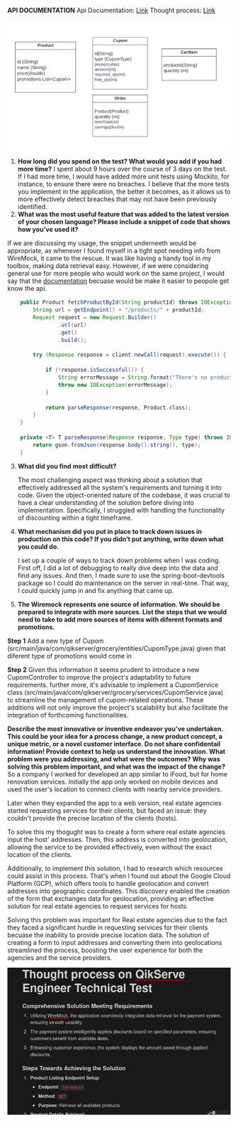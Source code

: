 **API DOCUMENTATION**
Api Documentation: [Link](https://immense-thicket-69297-ae6d8599f1bc.herokuapp.com/api-docs/)
Thought process: [Link](https://www.notion.so/Thought-Process-on-QuikServe-Challenge-c8953c1e907f4986abc5ff92b71115bf?pvs=4)

![Image Description](imgs/diagram.png)

1. **How long did you spend on the test? What would you add if you had more time?**
   I spent about 9 hours over the course of 3 days on the test. If I had more time, I would have added more unit tests using Mockito, for instance, to ensure there were no breaches. I believe that the more tests you implement in the application, the better it becomes, as it allows us to more effectively detect breaches that may not have been previously identified.
2. **What was the most useful feature that was added to the latest version of your chosen language? Please include a snippet of code that shows how you've used it?**

If we are discussing my usage, the snippet underneeth would be appropriate, as whenever I found myself in a tight spot needing info from WireMock, it came to the rescue. It was like having a handy tool in my toolbox, making data retrieval easy.
However, if we were considering general use for more people who would work on the same project, I would say that the [documentation](https://immense-thicket-69297-ae6d8599f1bc.herokuapp.com/api-docs/) becuase would be make it easier to peopole get know the api.

```java
    public Product fetchProductById(String productId) throws IOException {
        String url = getEndpoint() + "/products/" + productId;
        Request request = new Request.Builder()
                .url(url)
                .get()
                .build();

        try (Response response = client.newCall(request).execute()) {

            if (!response.isSuccessful()) {
                String errorMessage = String.format("There's no product with ID %s: %s", productId, response);
                throw new IOException(errorMessage);
            }

            return parseResponse(response, Product.class);
        }
    }

    private <T> T parseResponse(Response response, Type type) throws IOException {
        return gson.fromJson(response.body().string(), type);
    }
```

3. **What did you find most difficult?**

   The most challenging aspect was thinking about a solution that effectively addressed all the system's requirements and turning it into code. Given the object-oriented nature of the codebase, it was crucial to have a clear understanding of the solution before diving into implementation. Specifically, I struggled with handling the functionality of discounting within a tight timeframe.

4. **What mechanism did you put in place to track down issues in production on this code? If you didn’t put anything, write down what you could do.**

   I set up a couple of ways to track down problems when I was coding. First off, I did a lot of debugging to really dive deep into the data and find any issues. And then, I made sure to use the spring-boot-devtools package so I could do maintenance on the server in real-time. That way, I could quickly jump in and fix anything that came up.

5. **The Wiremock represents one source of information. We should be prepared to integrate with more sources. List the steps that we would need to take to add more sources of items with diferent formats and promotions.**

**Step 1**
Add a new type of Cupom (src/main/java/com/qikserver/grocery/entities/CupomType.java)
given that diferent type of promotions would come in

**Step 2**
Given this information it seems prudent to introduce a new CupomController to improve the project's adaptability to future requirements. further more, it's advisable to implement a CupomService class (src/main/java/com/qikserver/grocery/services/CupomService.java) to streamline the management of cupom-related operations. These additions will not only improve the project's scalability but also facilitate the integration of forthcoming functionalities.

**Describe the most innovative or inventive endeavor you've undertaken. This could be your idea for a process change, a new product concept, a unique metric, or a novel customer interface. Do not share confidentail information! Provide context to help us understand the innovation. What problem were you addressing, and what were the outcomes? Why was solving this problem important, and what was the impact of the change?**
So a company I worked for developed an app similar to iFood, but for home renovation services. Initially the app only worked on mobile devices and used the user's location to connect clients with nearby service providers.

Later when they expanded the app to a web version, real estate agencies started requesting services for their clients, but faced an issue: they couldn't provide the precise location of the clients (hosts).

To solve this my thogught was to create a form where real estate agencies input the host' addresses. Then, this address is converted into geolocation, allowing the service to be provided effectively, even without the exact location of the clients.

Additionally, to implement this solution, I had to research which resources could assist in this process. That's when I found out about the Google Cloud Platform (GCP), which offers tools to handle geolocation and convert addresses into geographic coordinates. This discovery enabled the creation of the form that exchanges data for geolocation, providing an effective solution for real estate agencies to request services for hosts.

Solving this problem was important for Real estate agencies due to the fact they faced a significant hurdle in requesting services for their clients becuase the inability to provide precise location data. The solution of creating a form to input addresses and converting them into geolocations streamlined the process, boosting the user experience for both the agencies and the service providers.

![Image Description](imgs/NotionImg.png)
